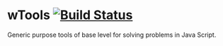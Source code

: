 
# wTools [![Build Status](https://travis-ci.org/Wandalen/wTools.svg?branch=master)](https://travis-ci.org/Wandalen/wTools)

Generic purpose tools of base level for solving problems in Java Script.























